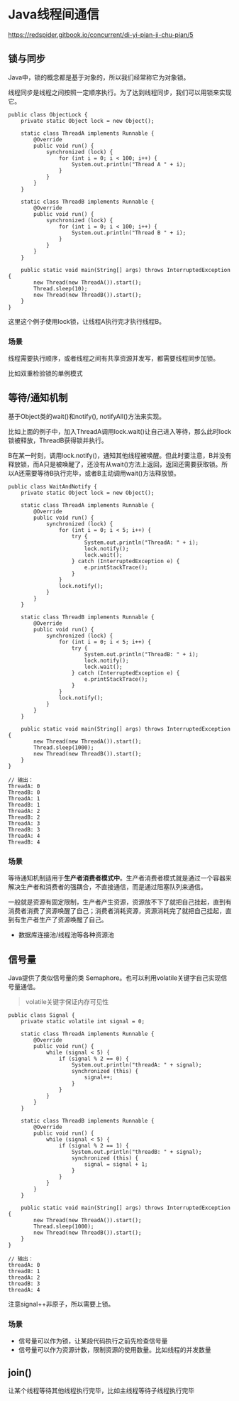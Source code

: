 # Java线程间通信

https://redspider.gitbook.io/concurrent/di-yi-pian-ji-chu-pian/5  

## 锁与同步

Java中，锁的概念都是基于对象的，所以我们经常称它为对象锁。  

线程同步是线程之间按照一定顺序执行。为了达到线程同步，我们可以用锁来实现它。  

```
public class ObjectLock {
    private static Object lock = new Object();

    static class ThreadA implements Runnable {
        @Override
        public void run() {
            synchronized (lock) {
                for (int i = 0; i < 100; i++) {
                    System.out.println("Thread A " + i);
                }
            }
        }
    }

    static class ThreadB implements Runnable {
        @Override
        public void run() {
            synchronized (lock) {
                for (int i = 0; i < 100; i++) {
                    System.out.println("Thread B " + i);
                }
            }
        }
    }

    public static void main(String[] args) throws InterruptedException {
        new Thread(new ThreadA()).start();
        Thread.sleep(10);
        new Thread(new ThreadB()).start();
    }
}
```

这里这个例子使用lock锁，让线程A执行完才执行线程B。  

### 场景

线程需要执行顺序，或者线程之间有共享资源并发写，都需要线程同步加锁。  

比如双重检验锁的单例模式  

## 等待/通知机制

基于Object类的wait()和notify(), notifyAll()方法来实现。  

比如上面的例子中，加入ThreadA调用lock.wait()让自己进入等待，那么此时lock锁被释放，ThreadB获得锁并执行。  

B在某一时刻，调用lock.notify()，通知其他线程被唤醒。但此时要注意，B并没有释放锁，而A只是被唤醒了，还没有从wait()方法上返回，返回还需要获取锁。所以A还需要等待B执行完毕，或者B主动调用wait()方法释放锁。  

```
public class WaitAndNotify {
    private static Object lock = new Object();

    static class ThreadA implements Runnable {
        @Override
        public void run() {
            synchronized (lock) {
                for (int i = 0; i < 5; i++) {
                    try {
                        System.out.println("ThreadA: " + i);
                        lock.notify();
                        lock.wait();
                    } catch (InterruptedException e) {
                        e.printStackTrace();
                    }
                }
                lock.notify();
            }
        }
    }

    static class ThreadB implements Runnable {
        @Override
        public void run() {
            synchronized (lock) {
                for (int i = 0; i < 5; i++) {
                    try {
                        System.out.println("ThreadB: " + i);
                        lock.notify();
                        lock.wait();
                    } catch (InterruptedException e) {
                        e.printStackTrace();
                    }
                }
                lock.notify();
            }
        }
    }

    public static void main(String[] args) throws InterruptedException {
        new Thread(new ThreadA()).start();
        Thread.sleep(1000);
        new Thread(new ThreadB()).start();
    }
}

// 输出：
ThreadA: 0
ThreadB: 0
ThreadA: 1
ThreadB: 1
ThreadA: 2
ThreadB: 2
ThreadA: 3
ThreadB: 3
ThreadA: 4
ThreadB: 4
```

### 场景

等待通知机制适用于**生产者消费者模式中**。生产者消费者模式就是通过一个容器来解决生产者和消费者的强耦合，不直接通信，而是通过阻塞队列来通信。

一般就是资源有固定限制，生产者产生资源，资源放不下了就把自己挂起，直到有消费者消费了资源唤醒了自己；消费者消耗资源，资源消耗完了就把自己挂起，直到有生产者生产了资源唤醒了自己。  

* 数据库连接池/线程池等各种资源池

## 信号量

Java提供了类似信号量的类 Semaphore。也可以利用volatile关键字自己实现信号量通信。  

> volatile关键字保证内存可见性

```
public class Signal {
    private static volatile int signal = 0;

    static class ThreadA implements Runnable {
        @Override
        public void run() {
            while (signal < 5) {
                if (signal % 2 == 0) {
                    System.out.println("threadA: " + signal);
                    synchronized (this) {
                        signal++;
                    }
                }
            }
        }
    }

    static class ThreadB implements Runnable {
        @Override
        public void run() {
            while (signal < 5) {
                if (signal % 2 == 1) {
                    System.out.println("threadB: " + signal);
                    synchronized (this) {
                        signal = signal + 1;
                    }
                }
            }
        }
    }

    public static void main(String[] args) throws InterruptedException {
        new Thread(new ThreadA()).start();
        Thread.sleep(1000);
        new Thread(new ThreadB()).start();
    }
}

// 输出：
threadA: 0
threadB: 1
threadA: 2
threadB: 3
threadA: 4
```

注意signal++非原子，所以需要上锁。  

### 场景

* 信号量可以作为锁，让某段代码执行之前先检查信号量
* 信号量可以作为资源计数，限制资源的使用数量。比如线程的并发数量

## join()

让某个线程等待其他线程执行完毕，比如主线程等待子线程执行完毕  

